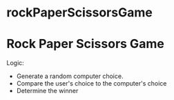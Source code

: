 # rockPaperScissorsGame

# Rock Paper Scissors Game

Logic:

- Generate a random computer choice.
- Compare the user's choice to the computer's choice
- Determine the winner
